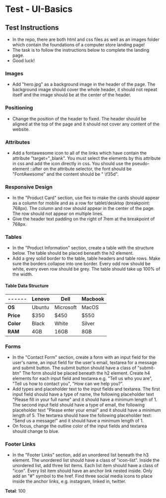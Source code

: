 # Test - UI-Basics

## Test Instructions
* In the repo, there are both html and css files as well as an images folder which contain the foundations of a computer store landing page! 
* The task is to follow the instructions below to complete the landing page.
* Good luck! 

### Images 
* Add "hero.jpg" as a background image in the header of the page. The background image should cover the whole header, it should not repeat itself and the image should be at the center of the header.

### Positioning 
* Change the position of the header to fixed. The header should be aligned at the top of the page and it should not cover any content of the website.

### Attributes
* Add a fontawesome icon to all of the links which have contain the attribute "target="_blank". You must select the elements by this attribute in css and add the icon directly in css. You should use the pseudo-element ::after on the attribute selector, the font should be "FontAwesome" and the content should be " \f35d".

### Responsive Design
* In the "Product Card" section, use flex to make the cards should appear as a column for mobile and as a row for tablet/desktop (breakpoint: 768px). The column and row should appear in the center of the page. The row should not appear on multiple lines.
* Give the header text padding on the right of 7rem at the breakpoint of 768px.

### Tables 
* In the "Product Information" section, create a table with the structure below. The table should be placed beneath the h2 element.
* Add a grey solid border to the table, table headers and table rows. Make sure the borders collapse into one border. Every odd row should be white, every even row should be grey. The table should take up 100% of the width.

#### Table Data Structure
|------|Lenovo|Dell|Macbook|
|-----------|------|----|-------|
|**OS**|Ubuntu|Microsoft|MacOS|
|**Price**|$350|$450|$550|
|**Color**|Black|White|Silver|
|**RAM**|4GB|16GB|8GB|

### Forms 
* In the "Contact Form" section, create a form with an input field for the user's name, an input field for the user's email, textarea for a message and submit button. The submit button should have a class of "submit-btn"  The form should be placed beneath the h2 element. Create h4 elements for each input field and textarea e.g. "Tell us who you are", "Tell us how to contact you", "How can we help you?". 
* Add types and placeholder text to the input fields and textarea. The first input field should have a type of name, the following placeholder text "Please fill in your full name" and it should have a minimum length of 1. The second input field should have a type of email, the following placeholder text "Please enter your email" and it should have a minimum length of 5. The textarea should have the following placeholder text: "Send us a message!" and it should have a minimum length of 1.
* On focus, change the outline color of the input fields and textarea should change to blue.

### Footer Links 
* In the "Footer Links" section, add an unordered list beneath the h3 element. The unordered list should have a class of "icon-list". Inside the unordered list, add three list items. Each list item should have a class of "icon". Every list item should have an anchor link nested inside. Only add an "#" symbol to the href. Find three social media icons to place inside the anchor links, e.g. instagram, linked in, twitter.


**Total**: 100 




